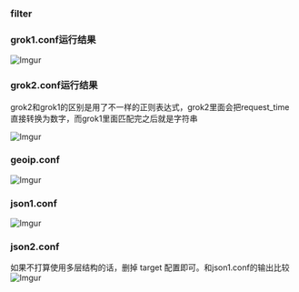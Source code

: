 ### filter

### grok1.conf运行结果
![Imgur](http://i.imgur.com/ukRXNLV.png)

### grok2.conf运行结果
grok2和grok1的区别是用了不一样的正则表达式，grok2里面会把request_time直接转换为数字，而grok1里面匹配完之后就是字符串

![Imgur](http://i.imgur.com/eaVqaXt.png)

### geoip.conf
![Imgur](http://i.imgur.com/Rcxax4b.png)

### json1.conf
![Imgur](http://i.imgur.com/2MUzIEe.png)

### json2.conf
如果不打算使用多层结构的话，删掉 target 配置即可。和json1.conf的输出比较
![Imgur](http://i.imgur.com/4Br8qAX.png)